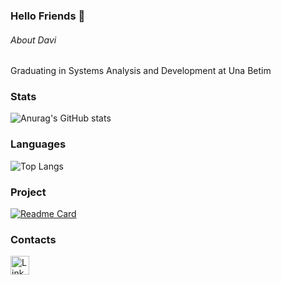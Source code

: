 ### Hello Friends 👋

###### About Davi

Graduating in Systems Analysis and Development at Una Betim

### Stats
![Anurag's GitHub stats](https://github-readme-stats.vercel.app/api?username=diasdavizin&show_icons=true&theme=dark) 

### Languages
![Top Langs](https://github-readme-stats.vercel.app/api/top-langs/?username=diasdavizin&exclude_repo=TikTok-Clone-Project-readme-stats,anuraghazra.github.io&theme=dark)

### Project
[![Readme Card](https://github-readme-stats.vercel.app/api/pin/?username=diasdavizin&repo=TikTok-Clone-Project&theme=dark)](https://github.com/anuraghazra/github-readme-stats)

### Contacts 
[<img src='https://img.shields.io/badge/LinkedIn-0077B5?style=for-the-badge&logo=linkedin&logoColor=white' alt='Linkedin' height='30'>](https://www.linkedin.com/in/davidiasads/)
